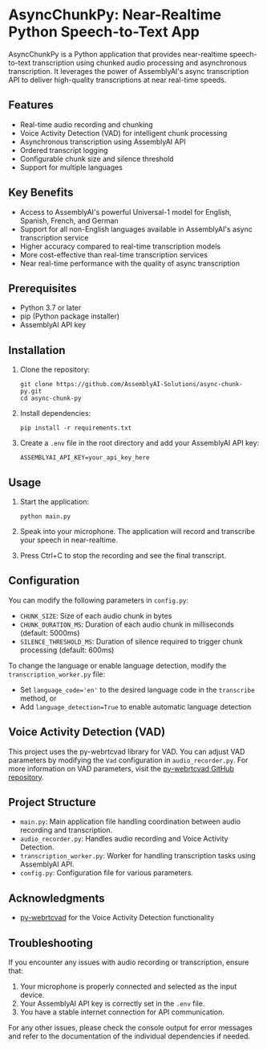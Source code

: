 # AsyncChunkPy: Near-Realtime Python Speech-to-Text App

AsyncChunkPy is a Python application that provides near-realtime speech-to-text transcription using chunked audio processing and asynchronous transcription. It leverages the power of AssemblyAI's async transcription API to deliver high-quality transcriptions at near real-time speeds.

## Features

- Real-time audio recording and chunking
- Voice Activity Detection (VAD) for intelligent chunk processing
- Asynchronous transcription using AssemblyAI API
- Ordered transcript logging
- Configurable chunk size and silence threshold
- Support for multiple languages

## Key Benefits

- Access to AssemblyAI's powerful Universal-1 model for English, Spanish, French, and German
- Support for all non-English languages available in AssemblyAI's async transcription service
- Higher accuracy compared to real-time transcription models
- More cost-effective than real-time transcription services
- Near real-time performance with the quality of async transcription

## Prerequisites

- Python 3.7 or later
- pip (Python package installer)
- AssemblyAI API key

## Installation

1. Clone the repository:
   ```
   git clone https://github.com/AssemblyAI-Solutions/async-chunk-py.git
   cd async-chunk-py
   ```

2. Install dependencies:
   ```
   pip install -r requirements.txt
   ```

3. Create a `.env` file in the root directory and add your AssemblyAI API key:
   ```
   ASSEMBLYAI_API_KEY=your_api_key_here
   ```

## Usage

1. Start the application:
   ```
   python main.py
   ```

2. Speak into your microphone. The application will record and transcribe your speech in near-realtime.

3. Press Ctrl+C to stop the recording and see the final transcript.

## Configuration

You can modify the following parameters in `config.py`:

- `CHUNK_SIZE`: Size of each audio chunk in bytes
- `CHUNK_DURATION_MS`: Duration of each audio chunk in milliseconds (default: 5000ms)
- `SILENCE_THRESHOLD_MS`: Duration of silence required to trigger chunk processing (default: 600ms)

To change the language or enable language detection, modify the `transcription_worker.py` file:

- Set `language_code='en'` to the desired language code in the `transcribe` method, or
- Add `language_detection=True` to enable automatic language detection

## Voice Activity Detection (VAD)

This project uses the py-webrtcvad library for VAD. You can adjust VAD parameters by modifying the `Vad` configuration in `audio_recorder.py`. For more information on VAD parameters, visit the [py-webrtcvad GitHub repository](https://github.com/wiseman/py-webrtcvad).

## Project Structure

- `main.py`: Main application file handling coordination between audio recording and transcription.
- `audio_recorder.py`: Handles audio recording and Voice Activity Detection.
- `transcription_worker.py`: Worker for handling transcription tasks using AssemblyAI API.
- `config.py`: Configuration file for various parameters.

## Acknowledgments

- [py-webrtcvad](https://github.com/wiseman/py-webrtcvad) for the Voice Activity Detection functionality

## Troubleshooting

If you encounter any issues with audio recording or transcription, ensure that:

1. Your microphone is properly connected and selected as the input device.
2. Your AssemblyAI API key is correctly set in the `.env` file.
3. You have a stable internet connection for API communication.

For any other issues, please check the console output for error messages and refer to the documentation of the individual dependencies if needed.
